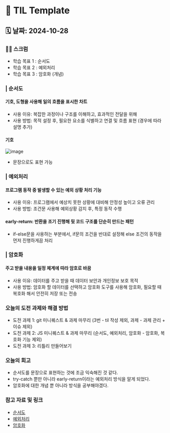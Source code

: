 # 📝 TIL Template

## 🗓️ 날짜: 2024-10-28

### 🙏🏻 스크럼
- 학습 목표 1 : 순서도
- 학습 목표 2 : 예외처리
- 학습 목표 3 : 암호화 (개념)

### | 순서도
#### 기호, 도형을 사용해 일의 흐름을 표시한 차트
- 사용 이유: 복잡한 과정이나 구조를 이해하고, 효과적인 전달을 위해
- 사용 방법: 목적 설정 후, 필요한 요소를 식별하고 연결 및 흐름 표현 (경우에 따라 설명 추가)

#### 기호
![image](https://github.com/user-attachments/assets/ad10527d-63fc-4ca3-a443-334a6d11a026)
- 문장으로도 표현 가능

### | 예외처리
#### 프로그램 동작 중 발생할 수 있는 예외 상황 처리 기능
- 사용 이유: 프로그램에서 예상치 못한 상황에 대비해 안정성 높이고 오류 관리
- 사용 방법: 조건문 사용해 예외상황 감지 후, 특정 동작 수행

#### early-return: 반환을 조기 진행해 뒷 코드 구조를 단순히 만드는 패턴
- if-else문을 사용하는 부분에서, if문의 조건을 반대로 설정해 else 조건의 동작을 먼저 진행하게끔 처리

### | 암호화
#### 주고 받을 내용을 일정 체계에 따라 암호로 바꿈
- 사용 이유: 데이터를 주고 받을 때 데이터 보안과 개인정보 보호 목적
- 사용 방법: 암호화 할 데이터를 선택하고 암호화 도구를 사용해 암호화, 필요할 때 복호화 해서 안전히 저장 또는 전송

### 오늘의 도전 과제와 해결 방법
- 도전 과제 1: git 미니퀘스트 & 과제 마무리 (3번 - til 작성 제외, 과제 - 과제 관리 + 이슈 제외)
- 도전 과제 2: JS 미니퀘스트 & 과제 마무리 (순서도, 예외처리, 암호화 - 암호화, 복호화 기능 제외)
- 도전 과제 3: 리틀리 만들어보기

### 오늘의 회고
- 순서도를 문장으로 표현하는 것에 조금 익숙해진 것 같다.
- try-catch 뿐만 아니라 early-return이라는 예외처리 방식을 알게 되었다.
- 암호화에 대한 개념 뿐 아니라 방식을 공부해야겠다.

### 참고 자료 및 링크
- [순서도](https://www.notion.so/adapterz/12d394a48061807baf13eadf36a7a6d0?pvs=4)
- [예외처리](https://www.notion.so/adapterz/12d394a48061807baf13eadf36a7a6d0?pvs=4)
- [암호화](https://www.notion.so/adapterz/12d394a4806180348a58ff54ec119854?pvs=4)
